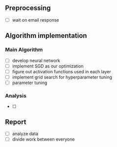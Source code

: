 ## Preprocessing
- [ ] wait on email response  

## Algorithm implementation

### Main Algorithm
- [ ] develop neural network  
- [ ] implement SGD as our optimization  
- [ ] figure out activation functions used in each layer  
- [ ] implement grid search for hyperparameter tuning  
- [ ] parameter tuning  

### Analysis  
- [ ]  

## Report  
- [ ] analyze data  
- [ ] divide work between everyone  
